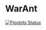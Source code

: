 # WarAnt
[![Floobits Status](https://floobits.com/Engeltj/WarAnt.svg)](https://floobits.com/Engeltj/WarAnt/redirect)
